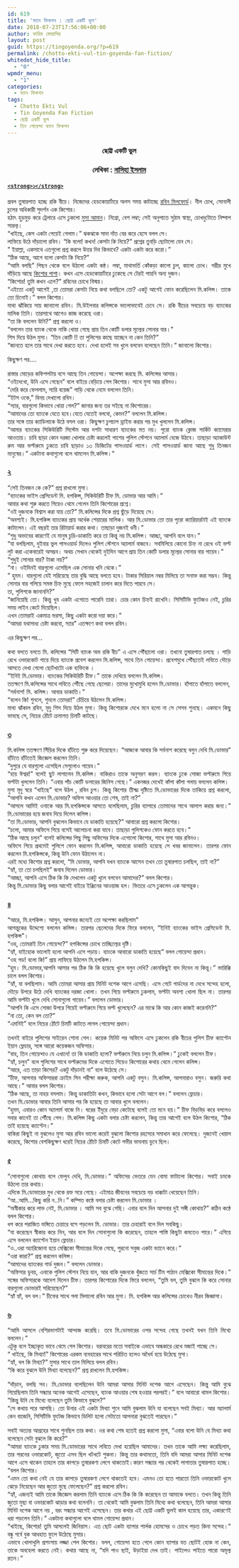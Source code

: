 ```yaml
---
id: 619
title: 'ফ্যান ফিকশন : ছোট্ট একটি ভুল'
date: 2018-07-23T17:56:06+00:00
author: ফাহিম মোন্তাসির
layout: post
guid: https://tingoyenda.org/?p=619
permalink: /chotto-ekti-vul-tin-goyenda-fan-fiction/
whitedot_hide_title:
  - "0"
wpmdr_menu:
  - "1"
categories:
  - ফ্যান ফিকশন
tags:
  - Chotto Ekti Vul
  - Tin Goyenda Fan Fiction
  - ছোট্ট একটি ভুল
  - তিন গোয়েন্দা ফ্যান ফিকশন
---
```

<h3 style="text-align: center;">
  ছোট্ট একটি ভুল
</h3>

<h3 style="text-align: center;">
  লেখিকা : <a href="https://m.facebook.com/nasiha.islam.98" target="_blank" rel="noopener">নাসিহা ইসলাম</a>
</h3>

<h4 style="text-align: justify;">
  <span style="text-decoration: underline;"><code>&lt;strong>১&lt;/strong></code></span>
</h4>

<p style="text-align: justify;">
  প্রবল তুষারপাত হচ্ছে রকি বীচে। নিজেদের হেডকোয়ার্টারে অলস সময় কাটাচ্ছে <a href="https://3goyenda.com/robin-milford/" target="_blank" rel="noopener">রবিন মিলফোর্ড</a>। নীল চোখ, সোনালী চুলের অধিকারী সুদর্শন এক কিশোর।<br /> হঠাৎ হুড়মুড় করে ট্রেলারে এসে ঢুকলো <a href="https://3goyenda.com/musa-aman/" target="_blank" rel="noopener">মুসা আমান</a>। নিগ্ৰো, বেশ লম্বা; সেই অনুপাতে সুঠাম স্বাস্থ্য, চোখদুটোতে নিষ্পাপ সারল্য।<br /> &#8220;খাইছে, কেস একটা পেয়েই গেলাম।&#8221; ঝকঝকে সাদা দাঁত বের করে হেসে বলল সে।<br /> লাফিয়ে উঠে দাঁড়ালো রবিন। &#8220;কি বলো! কখন! কেসটা কি নিয়ে?&#8221; প্রশ্নের তুবড়ি ছোটালো যেন সে।<br /> &#8221; ইয়াল্লা, একসাথে এতগুলো প্রশ্ন করলে উত্তর দিব কিভাবে? একটা একটা করে করো।&#8221;<br /> &#8220;ঠিক আছে, আগে বলো কেসটা কি নিয়ে?&#8221;<br /> &#8220;আমি বলছি&#8221; পিছন থেকে বলে উঠলো একটা কন্ঠ। লম্বা, মাথাভর্তি কোঁকড়া কালো চুল, কালো চোখ। গম্ভীর মুখে দাঁড়িয়ে আছে <a href="https://3goyenda.com/kishor-pasha/" target="_blank" rel="noopener">কিশোর পাশা</a>। কখন এসে হেডকোয়ার্টারে ঢুকেছে সে টেরই পায়নি অন্য দুজন।<br /> &#8220;কিশোর! তুমি কখন এলে?&#8221; রবিনের চোখে বিস্ময়।<br /> &#8220;এইতো একটু আগেই ,তা তোমরা কেসটা নিয়ে কথা বলছিলে তো? একটু আগেই ফোন করেছিলেন মি.কলিন্স। তাকে তো চিনোই।&#8221; বলল কিশোর।<br /> মাথা ঝাঁকিয়ে সায় জানালো রবিন। মি.উইলবার কলিন্সকে ভালোভাবেই চেনে সে। রকি বীচের সবচেয়ে বড় ব্যাংকের মালিক তিনি। তারসাথে আগেও কাজ করেছে ওরা।<br /> &#8220;তা কি বললেন উনি?&#8221; প্রশ্ন করলো ও।<br /> &#8220;বললেন তার ব্যাংক থেকে নাকি খোয়া গেছে প্রায় তিন কোটি ডলার মূল্যের সোনার বার।&#8221;<br /> শিস দিয়ে উঠল মুসা। &#8220;তিন কোটি !! তা পুলিশের কাছে যাচ্ছেন না কেন তিনি?&#8221;<br /> &#8220;জানতে হলে তার সাথে দেখা করতে হবে। দেখা হলেই সব খুলে বলবেন বলেছেন তিনি।&#8221; জানালো কিশোর।
</p>

<p style="text-align: justify;">
  কিছুক্ষণ পর&#8230;.
</p>

<p style="text-align: justify;">
  রাস্তার মোড়ের কফিশপটায় বসে আছে তিন গোয়েন্দা। অপেক্ষা করছে মি. কলিন্সের আসার।<br /> &#8220;ওইদেখো, উনি এসে গেছেন&#8221; বলে বাইরে বেড়িয়ে গেল কিশোর। সাথে মুসা আর রবিনও।<br /> &#8220;দেরি করে ফেললাম, স্যরি বয়েজ&#8221; গাড়ি থেকে নেমে বললেন তিনি।<br /> &#8220;ইটস ওকে,&#8221; বিনয় দেখালো রবিন।<br /> &#8220;স্যার, বারগুলো কিভাবে খোয়া গেল?&#8221; জানার জন্য তর সইছে না কিশোরের।<br /> &#8220;আমাদের তো ব্যাংকে যেতে হবে।যেতে যেতেই বলবো, কেমন?&#8221; বললেন মি.কলিন্স।<br /> তার সঙ্গে তার ক্যাডিলাকে উঠে বসল ওরা। কিছুক্ষণ চুপচাপ ড্রাইভ করার পর মুখ খুললেন মি.কলিন্স।<br /> &#8220;আমার ব্যাংকের সিকিউরিটি সিস্টেম আর দশটা সাধারণ ব্যাংকের মত নয়। পুরো ব্যাংক ক্লোজ সার্কিট ক্যামেরার আওতায়। চাবি ছাড়া কোন দরজা খোলার চেষ্টা করলেই পাশের পুলিশ স্টেশনে অ্যালার্ম বেজে উঠবে। তাছাড়া অ্যাকাউন্ট রুম আর ভল্টরুমে ঢুকতে চাবি ছাড়াও ১৩ ডিজিটের পাসওয়ার্ড লাগে। সেই পাসওয়ার্ড জানা আছে শুধু তিনজন মানুষের।&#8221; একটানা কথাগুলো বলে থামলেন মি.কলিন্স।&#8221;
</p>

<h3 style="text-align: justify;">
  <span style="text-decoration: underline;">২</span>
</h3>

<p style="text-align: justify;">
  &#8220;সেই তিনজন কে কে?&#8221; প্রশ্ন রাখলো মুসা।<br /> &#8220;ব্যাংকের ভাইস প্রেসিডেন্ট মি. হপকিন্স, সিকিউরিটি চীফ মি. ডোভার আর আমি।&#8221;<br /> আবার কথা শুরু করতে গিয়েও থেমে গেলেন তিনি কিশোরের প্রশ্নে।<br /> &#8220;ওই দুজনকে বিশ্বাস করা যায় তো?&#8221; মি.কলিন্সের দিকে প্রশ্ন ছুঁড়ে দিয়েছে সে।<br /> &#8220;অবশ্যই। মি.হপকিন্স ব্যাংকের প্রায় অর্ধেক শেয়ারের মালিক। আর মি.ডোভার তো তার পুরো ক্যারিয়ারটাই এই ব্যাংকে কাটালেন। এই বছরই তার রিটায়ার্ড করার কথা। তাছাড়া দুজনই ধনী।&#8221;<br /> &#8220;শুধু অভাবের কারণেই যে মানুষ চুরি-ডাকাতি করে তা কিন্তু নয় মি.কলিন্স। আচ্ছা, আপনি বলে যান।&#8221;<br /> &#8220;যা বলছিলাম, দুইবার ভুল পাসওয়ার্ড দিলেও পুলিশ স্টেশনে অ্যালার্ম বাজবে। সবমিলিয়ে কোনো চিহ্ন না রেখে ওই ভল্ট লুট করা একেবারেই অসম্ভব। অথচ সেখান থেকেই দুইদিন আগে প্রায় তিন কোটি ডলার মূল্যের সোনার বার গায়েব।&#8221;<br /> &#8220;শুধুই সোনার বার? টাকা নয়?&#8221;<br /> &#8220;না। ওইদিনই বারগুলো এসেছিল এক সোনার খনি থেকে।&#8221;<br /> &#8221; হুমম। বারগুলো যেই সরিয়েছে তার বুদ্ধি আছে বলতে হবে। টাকার সিরিয়াল নম্বর মিলিয়ে তা সনাক্ত করা সম্ভব। কিন্তু সোনার বার গলিয়ে সমস্ত চিহ্ন মুছে ফেলে সহজেই চালান করে দিতে পারবে সে।<br /> তা, পুলিশকে জানাননি?&#8221;<br /> &#8220;জানিয়েছি তো। কিন্তু খুব একটা এগোতে পারেনি তারা। চোর কোন চিহ্নই রাখেনি। সিসিটিভি ফুটেজও নেই, চুরির সময় লাইন কেটে দিয়েছিল।<br /> এখন তোমরাই একমাত্র ভরসা, কিছু একটা করো দয়া করে।&#8221;<br /> &#8220;আমরা যথাসাধ্য চেষ্টা করবো, স্যার&#8221; এতক্ষণে কথা বলল রবিন।
</p>

<p style="text-align: justify;">
  এর কিছুক্ষণ পর&#8230;
</p>

<p style="text-align: justify;">
  কথা বলতে বলতে মি. কলিন্সের &#8220;সিটি ব্যাংক অভ রকি বীচ&#8221; এ এসে পৌঁছালো ওরা। তখনো তুষারপাত চলছে । গাড়ি রেখে ওভারকোট গায়ে দিয়ে ব্যাংকে প্রবেশ করলেন মি.কলিন্স, সাথে তিন গোয়েন্দা। প্রবেশমুখে পৌঁছতেই লবিতে দৌড়ে আসতে দেখা গেলো ছোটখাটো এক ব্যক্তিকে ।<br /> “ইনিই মি.ডোভার। ব্যাংকের সিকিউরিটি চীফ।&#8221; তাকে দেখিয়ে বললেন মি.কলিন্স।<br /> ততক্ষণে মি.কলিন্সের সাথে লবিতে পৌঁছে গেছে ছেলেরা। তাদের মুখোমুখি হলেন মি.ডোভার। হাঁপাতে হাঁপাতে বললেন,<br /> “সর্বনাশ! মি. কলিন্স। আবার ডাকাতি।&#8221;<br /> “বলেন কি! শুনলে, শুনলে তোমরা!&#8221; চেঁচিয়ে উঠলেন মি.কলিন্স।<br /> মাথা ঝাঁকাল রবিন, মৃদু শিস দিয়ে উঠল মুসা। কিন্তু কিশোরকে দেখে মনে হলো না সে সেসব শুনছে। একমনে কিছু ভাবছে সে, নিচের ঠোঁটে ক্রমাগত চিমটি কাটছে।
</p>

<h3 style="text-align: justify;">
  <span style="text-decoration: underline;">৩</span>
</h3>

<p style="text-align: justify;">
  মি.কলিন্স ততক্ষণে সিঁড়ির দিকে হাঁটতে শুরু করে দিয়েছেন। “আজকে আবার কি সর্বনাশ করেছে বলুন দেখি মি.ডোভার&#8221; হাঁটতে হাঁটতেই জিজ্ঞেস করলেন তিনি।<br /> “দুপুরে যে বারগুলো এসেছিল সেগুলোও গায়েব।&#8221;<br /> “হায় ঈশ্বর!&#8221; বলেই ছুট লাগালেন মি.কলিন্স। বাকিরাও তাকে অনুসরণ করল। ব্যাংকে ঢুকে সোজা ভল্টরুমে গিয়ে ভল্টটা খুললেন তিনি। “এবার পাঁচ কোটি ডলারের জিনিস গেছে।&#8221; একনজর দেখেই কাঁপা কাঁপা গলায় বললেন কলিন্স।<br /> মুসা মৃদু স্বরে “খাইছে&#8221; বলে উঠল , রবিন চুপ। কিন্তু কিশোর তীক্ষ্ম দৃষ্টিতে মি.ডোভারের দিকে তাকিয়ে প্রশ্ন করলো, “আপনি কখন এলেন মি.ডোভার? অফিস আওয়ার তো শেষ, তাই না?&#8221;<br /> “আসলে আমিই ওনাকে আর মি.হপকিন্সকে আসতে বলেছিলাম, চুরির ব্যাপারে তোমাদের সাথে আলাপ করার জন্য।&#8221; মি.ডোভারের হয়ে জবাব দিয়ে দিলেন কলিন্স।<br /> “তা মি.ডোভার, আপনি বুঝলেন কিভাবে যে ডাকাতি হয়েছে?&#8221; আবারো প্রশ্ন করলো কিশোর।<br /> “চলো, আমার অফিসে গিয়ে বসেই আলোচনা করা যাবে। তাছাড়া পুলিশকেও ফোন করতে হবে।&#8221;<br /> “ঠিক আছে চলুন&#8221; বলেই কলিন্সের পিছু পিছু অফিসের দিকে এগোলো কিশোর, সাথে মুসা আর রবিনও।<br /> অফিসে গিয়ে প্রথমেই পুলিশে ফোন করলেন মি.কলিন্স, আবারো ডাকাতি হয়েছে সে খবর জানালেন। তারপর ফোন করলেন মি.হপকিন্সকে, কিন্তু উনি ফোন উঠালেন না।<br /> এরই মধ্যে কিশোর প্রশ্ন করলো, “মি ডোভার, আপনি যখন ব্যাংকে আসেন তখন তো তুষারপাত চলছিল, তাই না?&#8221;<br /> “হ্যাঁ, তা তো চলছিলই&#8221; জবাব দিলেন ডোভার।<br /> “আচ্ছা, আপনি এসে ঠিক কি কি দেখলেন একটু খুলে বলবেন আমাদের?&#8221; বলল কিশোর।<br /> কিন্তু মি.ডোভার কিছু বলার আগেই বাইরে ইঞ্জিনের আওয়াজ হল। ভিতরে এসে ঢুকলেন এক আগন্তুক।
</p>

<h3 style="text-align: justify;">
  <span style="text-decoration: underline;">৪</span>
</h3>

<p style="text-align: justify;">
  “আরে, মি.হপকিন্স। আসুন, আপনার জন্যেই তো অপেক্ষা করছিলাম&#8221;<br /> আগন্তুকের উদ্দেশ্যে বললেন কলিন্স। তারপর ছেলেদের দিকে ফিরে বললেন, “ইনিই ব্যাংকের ভাইস প্রেসিডেন্ট মি. হপকিন্স&#8221;।<br /> “ওহ, তোমরাই তিন গোয়েন্দা?&#8221; হপকিন্সের চোখে তাচ্ছিল্যের দৃষ্টি।<br /> “হ্যাঁ, যাইহোক ভালোই হলো আপনি এসে পড়ায়। ব্যাংকে আবারো ডাকাতি হয়েছে&#8221; বলল গোয়েন্দা প্রধান।<br /> “ওহ গড! বলো কি!&#8221; প্রায় লাফিয়ে উঠলেন মি.হপকিন্স।<br /> “হুম। মি.ডোভার,আপনি আসার পর ঠিক কি কি হয়েছে খুলে বলুন দেখি? কোনকিছুই বাদ দিবেন না কিন্তু।&#8221; ভারিক্কি চালে বলল কিশোর।<br /> “হ্যাঁ, যা বলছিলাম। আমি তোমরা আসার প্রায় মিনিট দশেক আগে এসেছি। এসে গেটে গার্ডদের না দেখে সন্দেহ হলো, দৌড়ে উপরে উঠে দেখি ব্যাংকের দরজা খোলা। তখন গিয়ে ভল্টরুমে ঢুকলাম, ভল্টটা অবশ্য খোলা ছিল না। তারপর আমি ভল্টটা খুলে দেখি সোনাগুলো গায়েব।&#8221; বললেন ডোভার।<br /> ”আপনি কি এসে সোজা উপরে গিয়েই ভল্টরুমে গিয়ে ভল্ট খুলেছেন? এর মাঝে কি আর কোন কাজই করেননি?&#8221;<br /> “না তো, কেন বল তো?&#8221;<br /> “এমনিই&#8221; বলে নিচের ঠোঁটে চিমটি কাটতে লাগল গোয়েন্দা প্রধান।
</p>

<p style="text-align: justify;">
  তখনই বাইরে পুলিশের সাইরেন শোনা গেল। কয়েক মিনিট পর অফিসে এসে ঢুকলেন রকি বীচের পুলিশ চীফ ক্যাপ্টেন ইয়ান ফ্লেচার, সঙ্গে আরো কয়েকজন অফিসার।<br /> “বাহ, তিন গোয়েন্দাও যে এখানে! তা কি ডাকাতি হলো? ভল্টরুমে নিয়ে চলুন মি.কলিন্স।&#8221; ঢুকেই বললেন চীফ।<br /> “হ্যাঁ, চলুন&#8221; বলে পুলিশের সাথে ভল্টরুমের দিকে এগোতে গিয়েও কিশোরের কথায় থেমে গেলেন কলিন্স।<br /> “আরে, এত তাড়া কিসের? একটু দাঁড়ানই না&#8221; বলে উঠেছে সে।<br /> “চীফ, আপনার অফিসাররা ক্রাইম সিন পরীক্ষা করুক, আপনি একটু বসুন। মি.কলিন্স, আপনারাও বসুন। জরুরি কথা আছে।&#8221; আবার বলল কিশোর।<br /> “ঠিক আছে, তা নাহয় বসলাম। কিন্তু ডাকাতিটা কখন, কিভাবে হলো সেটা আগে বল।&#8221; বললেন ফ্লেচার।<br /> তখন মি.ডোভার আবার তিনি আসার পর কি হয়েছে তা আবার খুলে বললেন।<br /> “হুমম, এবারও কোন অ্যালার্ম বাজে নি। ঘরের ইঁদুরে বেড়া কেটেছে বলেই তো মনে হয়।&#8221; চীফ বিড়বিড় করে বললেও সবার কানেই তা পৌঁছে গেল। মি.কলিন্স কিছু একটা বলার চেষ্টা করলেন, কিন্তু তার আগেই বলে উঠল কিশোর, “ঠিক তাই হয়েছে ক্যাপ্টেন।&#8221;<br /> বাকিরা কিছুই না বুঝলেও মুসা আর রবিন ভালো করেই বুঝলো কিশোর রহস্যের সমাধান করে ফেলেছে। দুজনেই খেয়াল করেছে, কিশোর বেশকিছুক্ষণ ধরেই নিচের ঠোঁটে চিমটি কেটে গভীর ভাবনায় ডুবে ছিল।
</p>

<h3 style="text-align: justify;">
  <span style="text-decoration: underline;">৫</span>
</h3>

<p style="text-align: justify;">
  “সোনাগুলো কোথায় বলে ফেলুন দেখি, মি.ডোভার।&#8221; অফিসের ভেতরে যেন বোমা ফাটালো কিশোর। সবাই চমকে উঠলো তার কথায়।<br /> এদিকে মি.ডোভারের মুখ থেকে রক্ত সরে গেছে। এইমাত্র জীবনের সবচেয়ে বড় ধাক্কাটা খেয়েছেন তিনি।<br /> “আ..আমি&#8230;কিছু করি ন..নি।&#8221; কম্পিত কন্ঠে বলার চেষ্টা করলেন মি.ডোভার ।<br /> “অস্বীকার করে লাভ নেই, মি.ডোভার । আমি সব বুঝে গেছি। এবার বলে দিন আপনার দুই সঙ্গী কোথায়?&#8221; কঠিন কন্ঠে বলল কিশোর।<br /> ধপ করে পরাজিত ভঙ্গিতে চেয়ারে বসে পড়লেন মি. ডোভার। তার চেহারাই বলে দিল সবকিছু।<br /> “যা করেছেন স্বীকার করে নিন, আর বলে দিন সোনাগুলো কি করেছেন, তাহলে শাস্তি কিছুটা কমতেও পারে।&#8221; এগিয়ে এসে বললেন ক্যাপ্টেন ইয়ান ফ্লেচার।<br /> “ও..ওরা অ্যারিজোনা হয়ে মেক্সিকো সীমান্তের দিকে গেছে, পুরনো সবুজ একটা ভ্যানে করে।&#8221;<br /> “ওরা কারা?&#8221; প্রশ্ন করলেন কলিন্স।<br /> “আমাদের ব্যাংকের গার্ড দুজন।&#8221; বললেন ডোভার।<br /> ”অফিসার ডুবয়, এনাকে পুলিশ স্টেশন নিয়ে যান, আর বাকি দুজনকে খুঁজতে সার্চ টিম পাঠান মেক্সিকো সীমান্তের দিকে।&#8221; সঙ্গের অফিসারকে আদেশ দিলেন চীফ। তারপর কিশোরের দিকে ফিরে বললেন, “তুমি বল, তুমি বুঝলে কি করে সোনার বারগুলো ডোভারই সরিয়েছেন?&#8221;<br /> “হ্যাঁ হ্যাঁ, বল বল।&#8221; চীফের সাথে গলা মিলালো রবিন আর মুসা। মি. হপকিন্স আর কলিন্সের চোখেও নীরব জিজ্ঞাসা।
</p>

<h3 style="text-align: justify;">
  <span style="text-decoration: underline;">৬</span>
</h3>

<p style="text-align: justify;">
  “আমি আসলে বেশিরভাগটাই আন্দাজ করেছি। তবে মি.ডোভারের ওপর সন্দেহ গেছে তখনই যখন তিনি মিথ্যে বললেন।&#8221;<br /> এটুকু বলে ইচ্ছাকৃত ভাবে থেমে গেল কিশোর। বরাবরের মতো সবাইকে এভাবে অন্ধকারে রেখে মজাই পাচ্ছে সে।<br /> “ খাইছে, কি মিথ্যা!&#8221; কিশোরের এরকম ব্যবহারের সাথে পরিচিত হলেও অধৈর্য হয়ে উঠেছে মুসা।<br /> “হ্যাঁ, বল কি মিথ্যা?&#8221; মুসার সাথে তাল মিলিয়ে বলল রবিন।<br /> “কি করে বুঝলে উনি মিথ্যা বলেছেন?&#8221; প্রশ্ন রাখলেন মি.হপকিন্স।
</p>

<p style="text-align: justify;">
  “দাঁড়ান, বলছি সব। মি.ডোভার বলেছিলেন উনি আমরা আসার মিনিট দশেক আগে এসেছেন। কিন্তু আমি বুঝে গিয়েছিলাম তিনি সন্ধ্যার অনেক আগেই এসেছেন, ব্যাংক আওয়ার শেষ হওয়ার পরপরই।&#8221; বলে আবারো থামল কিশোর।<br /> ”কিন্তু উনি যে মিথ্যে বলেছেন তুমি কিভাবে বুঝলে?&#8221;<br /> “সে কথায় পরে আসছি। তো উনার এই একটা মিথ্যা শুনে আমি বুঝলাম উনি যা বলেছেন সবই মিথ্যা। আর অ্যালার্ম কেন বাজেনি, সিসিটিভি ফুটেজ কিভাবে ডিলিট হলো সেটাতো আপনারা বুঝতেই পারছেন।&#8221;
</p>

<p style="text-align: justify;">
  সবাই অত্যন্ত আগ্রহের সাথে শুনছিল তার কথা। ওর কথা শেষ হতেই প্রশ্ন করলো মুসা, “এবার বলো উনি যে মিথ্যা কথা বলেছেন সেটা বুঝলে কি করে?&#8221;<br /> “আমরা ব্যাংকে ঢুকার সময় মি.ডোভারের সাথে লবিতে দেখা হয়েছিল আমাদের। তখন তাকে আমি লক্ষ্য করেছিলাম, তার পরনের ওভারকোট, জুতো এসব ছিল খটখটে শুকনা। কিন্তু তার কথামতো, তিনি যদি আমরা আসার মিনিট দশেক আগে এসে থাকেন তাহলে তার কাপড়ে তুষারকণা লেগে থাকতোই।কারণ সন্ধ্যার পর থেকেই লাগাতার তুষারপাত হচ্ছে। &#8220;বলল কিশোর।<br /> “এমন তো কথা নেই যে তার কাপড়ে তুষারকণা লেগে থাকতেই হবে। এমনও তো হতে পারতো তিনি ওভারকোট খুলে ঝেড়ে নিয়েছেন আর জুতো মুছে ফেলেছেন?&#8221; প্রশ্ন করলো রবিন।<br /> “হ্যাঁ, এজন্যই আমি তাকে জিজ্ঞেস করলাম তিনি ব্যাংকে এসে ঠিক কি কি করেছেন তা আমাকে বলতে। তখন কিন্তু তিনি জুতো মুছা বা ওভারকোট ঝাড়ার কথা বলেননি। তা থেকেই আমি বুঝলাম তিনি মিথ্যে কথা বলেছেন, তিনি আমরা আসার মিনিট দশেক আগে নয় , বরং সন্ধ্যার আগেই এসেছেন। তার কথার এই ছোট্ট একটি ভুলই কাল হয়েছে তার, একারণেই ধরা পড়লেন তিনি।&#8221; একটানা কথাগুলো বলে থামল গোয়েন্দা প্রধান।<br /> “খাইছে, কিশোর! তুমি আসলেই জিনিয়াস। এত ছোট একটা ব্যাপার শার্লক হোমসের ও চোখে পড়ত কিনা সন্দেহ।&#8221; বন্ধু গর্বে বুক আধহাত ফুলে উঠেছে মুসার।<br /> এভাবে খোলাখুলি প্রশংসায় লজ্জা পেল কিশোর। বলল, গোয়েন্দা হতে গেলে কোন ব্যাপার যত ছোটই হোক না কেন, তাকে অবহেলা করতে নেই। কথায় আছে না, “যদি পাও ছাই, উড়াইয়া দেখ তাই। পাইলেও পাইতে পারো অমূল্য রতন।&#8221;
</p>